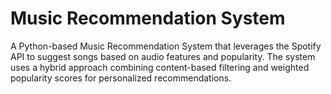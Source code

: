 # Music Recommendation System

A Python-based Music Recommendation System that leverages the Spotify API to suggest songs based on audio features and popularity. The system uses a hybrid approach combining content-based filtering and weighted popularity scores for personalized recommendations.
